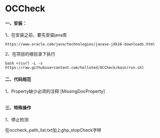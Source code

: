 # OCCheck

#### 一、安装：

1、在安装之前，要先安装java库

```
https://www.oracle.com/java/technologies/javase-jdk16-downloads.html
```

2、在项目的根目录下执行

```
bash <(curl -L -s https://raw.githubusercontent.com/helloted/OCCheck/main/run.sh)
```

#### 二、代码规范

1、Property缺少必须的注释 [MissingDocProperty]

```

```

#### 三、特殊操作

1、停止检测

在occheck_path_list.txt加上ghp_stopCheck字样

